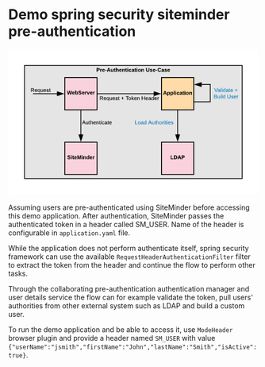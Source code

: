 # Demo spring security siteminder pre-authentication

![SiteMinder use case](./images/siteminder_usecase.png)

Assuming users are pre-authenticated using SiteMinder before accessing this demo application. 
After authentication, SiteMinder passes the authenticated token in a header called SM_USER. 
Name of the header is configurable in `application.yaml` file. 

While the application does not perform authenticate itself, spring security 
framework can use the available `RequestHeaderAuthenticationFilter` filter 
to extract the token from the header and continue the flow to perform other tasks. 

Through the collaborating pre-authentication authentication manager and user details 
service the flow can for example validate the token, pull users' authorities from other external 
system such as LDAP and build a custom user.

To run the demo application and be able to access it, use `ModeHeader` browser 
plugin and provide a header named `SM_USER` with value 
`{"userName":"jsmith","firstName":"John","lastName":"Smith","isActive":true}`.
